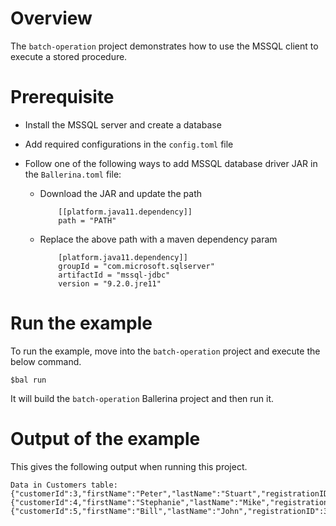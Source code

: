 # Overview

The `batch-operation` project demonstrates how to use the MSSQL client to execute a stored procedure.

# Prerequisite

* Install the MSSQL server and create a database

* Add required configurations in the `config.toml` file

* Follow one of the following ways to add MSSQL database driver JAR in the `Ballerina.toml` file:
    * Download the JAR and update the path
        ```
            [[platform.java11.dependency]]
            path = "PATH"
        ```

    * Replace the above path with a maven dependency param
        ```
            [platform.java11.dependency]]
            groupId = "com.microsoft.sqlserver"
            artifactId = "mssql-jdbc"
            version = "9.2.0.jre11"
        ```
# Run the example

To run the example, move into the `batch-operation` project and execute the below command.

```
$bal run
```
It will build the `batch-operation` Ballerina project and then run it.

# Output of the example

This gives the following output when running this project.

```ballerina
Data in Customers table:
{"customerId":3,"firstName":"Peter","lastName":"Stuart","registrationID":1,"creditLimit":5000.75,"country":"USA"}
{"customerId":4,"firstName":"Stephanie","lastName":"Mike","registrationID":2,"creditLimit":8000.0,"country":"USA"}
{"customerId":5,"firstName":"Bill","lastName":"John","registrationID":3,"creditLimit":3000.25,"country":"USA"}
```